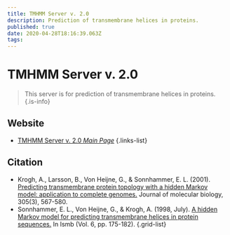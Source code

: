```yaml
---
title: TMHMM Server v. 2.0
description: Prediction of transmembrane helices in proteins.
published: true
date: 2020-04-28T18:16:39.063Z
tags: 
---
```


# TMHMM Server v. 2.0

> This server is for prediction of transmembrane helices in proteins.
{.is-info}

 

## Website 

- [TMHMM Server v. 2.0 *Main Page*](https://services.healthtech.dtu.dk/service.php?TMHMM-2.0)
 {.links-list}

## Citation 
- Krogh, A., Larsson, B., Von Heijne, G., & Sonnhammer, E. L. (2001). [Predicting transmembrane protein topology with a hidden Markov model: application to complete genomes.](https://www.sciencedirect.com/science/article/abs/pii/S0022283600943158) Journal of molecular biology, 305(3), 567-580.
-	Sonnhammer, E. L., Von Heijne, G., & Krogh, A. (1998, July). [A hidden Markov model for predicting transmembrane helices in protein sequences.](https://www.aaai.org/Papers/ISMB/1998/ISMB98-021.pdf) In Ismb (Vol. 6, pp. 175-182).
{.grid-list}
